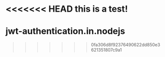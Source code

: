 <<<<<<< HEAD
this is a test!
=======
# jwt-authentication.in.nodejs
>>>>>>> 0fa306d8f92376490622dd850e3621351807c9a1
